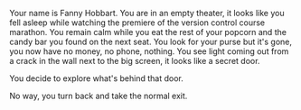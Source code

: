 Your name is Fanny Hobbart. You are in an empty theater, it looks like you fell asleep while
watching the premiere of the version control course marathon. You remain calm while you eat
the rest of your popcorn and the candy bar you found on the next seat. You look for your
purse but it's gone, you now have no money, no phone, nothing.
You see light coming out from a crack in the wall next to the big screen, it looks like
a secret door.

You decide to explore what's behind that door.

No way, you turn back and take the normal exit.